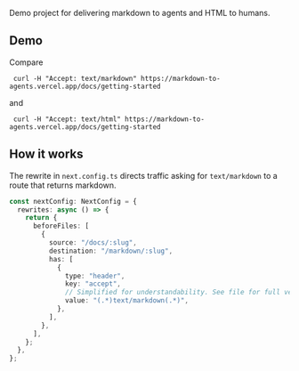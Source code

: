 Demo project for delivering markdown to agents and HTML to humans.

## Demo

Compare

```
 curl -H "Accept: text/markdown" https://markdown-to-agents.vercel.app/docs/getting-started
```

and

```
 curl -H "Accept: text/html" https://markdown-to-agents.vercel.app/docs/getting-started
```

## How it works

The rewrite in `next.config.ts` directs traffic asking for `text/markdown` to a route that returns markdown.

```typescript
const nextConfig: NextConfig = {
  rewrites: async () => {
    return {
      beforeFiles: [
        {
          source: "/docs/:slug",
          destination: "/markdown/:slug",
          has: [
            {
              type: "header",
              key: "accept",
              // Simplified for understandability. See file for full version
              value: "(.*)text/markdown(.*)",
            },
          ],
        },
      ],
    };
  },
};
```
